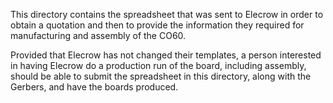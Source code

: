 This directory contains the spreadsheet that was sent to Elecrow in
order to obtain a quotation and then to provide the information they
required for manufacturing and assembly of the CO60.

Provided that Elecrow has not changed their templates, a person
interested in having Elecrow do a production run of the board,
including assembly, should be able to submit the spreadsheet in this
directory, along with the Gerbers, and have the boards produced.
